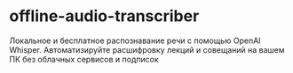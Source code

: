 # offline-audio-transcriber
Локальное и бесплатное распознавание речи с помощью OpenAI Whisper. Автоматизируйте расшифровку лекций и совещаний на вашем ПК без облачных сервисов и подписок
